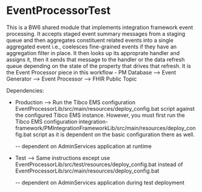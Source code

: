 # EventProcessorTest

This is a BW6 shared module that implements integration framework event processing.  It accepts staged event summary messages from a staging queue and then 
aggregates constituent related events into a single aggregated event i.e., coelesces fine-grained events if they have an aggregation filter in place.  It then
looks up its approprate handler and assigns it, then it sends that message to the handler or the data refresh queue depending on the state of the property 
that drives that refresh.  It is the Event Processor piece in this workflow - PM Database --> Event Generator --> Event Processor --> FHIR Public Topic

Dependencies:

- Production --> Run the Tibco EMS configuration EventProcessorLib/src/main/resources/deploy_config.bat script against the configured Tibco EMS instance.  However, you must first
  run the Tibco EMS configuration integration-framework/PMIntegrationFrameworkLib/src/main/resources/deploy_config.bat script as it is dependent on the basic 
  configuration there as well. 
  
  -- dependent on AdminServices application at runtime

- Test -->  Same instructions except use EventProcessorLib/src/test/resources/deploy_config.bat instead of EventProcessorLib/src/main/resources/deploy_config.bat
  
  -- dependent on AdminServices application during test deployment